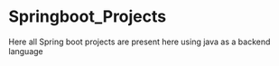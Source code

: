# Springboot_Projects
Here all Spring boot projects are present here using java as a backend language 
